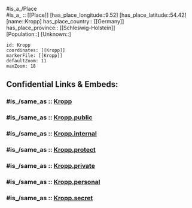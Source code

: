 ﻿---
confidential: public
isDeleted: false
location:
- 54.42
- 9.52
mapmarker: city
mapzoom:
- 7
- 12
SpocWebEntityId: 31663
tags:
- geo/City
type: City
---

#is_a_/Place  
#is_a_ :: [[Place]] 
[has_place_longitude::9.52] 
[has_place_latitude::54.42] 
[name::Kropp] 
has_place_country:: [[Germany]]  
has_place_province:: [[Schleswig-Holstein]]  
[Population::] 
[Unknown::] 


```leaflet
id: Kropp
coordinates: [[Kropp]] 
markerFile: [[Kropp]] 
defaultZoom: 11 
maxZoom: 18
```


## Confidential Links & Embeds: 

### #is_/same_as :: [Kropp](/_Standards/Earth/Continent/Europe/Europe~Central/Germany/Germany~West/Schleswig-Holstein/counties~SH/Schleswig-Flensburg/cities~Schleswig-Flensburg/Kropp-Stapelholm/boroughs~Kropp/Kropp.md) 

### #is_/same_as :: [Kropp.public](/_public/Earth/Continent/Europe/Europe~Central/Germany/Germany~West/Schleswig-Holstein/counties~SH/Schleswig-Flensburg/cities~Schleswig-Flensburg/Kropp-Stapelholm/boroughs~Kropp/Kropp.public.md) 

### #is_/same_as :: [Kropp.internal](/_internal/Earth/Continent/Europe/Europe~Central/Germany/Germany~West/Schleswig-Holstein/counties~SH/Schleswig-Flensburg/cities~Schleswig-Flensburg/Kropp-Stapelholm/boroughs~Kropp/Kropp.internal.md) 

### #is_/same_as :: [Kropp.protect](/_protect/Earth/Continent/Europe/Europe~Central/Germany/Germany~West/Schleswig-Holstein/counties~SH/Schleswig-Flensburg/cities~Schleswig-Flensburg/Kropp-Stapelholm/boroughs~Kropp/Kropp.protect.md) 

### #is_/same_as :: [Kropp.private](/_private/Earth/Continent/Europe/Europe~Central/Germany/Germany~West/Schleswig-Holstein/counties~SH/Schleswig-Flensburg/cities~Schleswig-Flensburg/Kropp-Stapelholm/boroughs~Kropp/Kropp.private.md) 

### #is_/same_as :: [Kropp.personal](/_personal/Earth/Continent/Europe/Europe~Central/Germany/Germany~West/Schleswig-Holstein/counties~SH/Schleswig-Flensburg/cities~Schleswig-Flensburg/Kropp-Stapelholm/boroughs~Kropp/Kropp.personal.md) 

### #is_/same_as :: [Kropp.secret](/_secret/Earth/Continent/Europe/Europe~Central/Germany/Germany~West/Schleswig-Holstein/counties~SH/Schleswig-Flensburg/cities~Schleswig-Flensburg/Kropp-Stapelholm/boroughs~Kropp/Kropp.secret.md)

